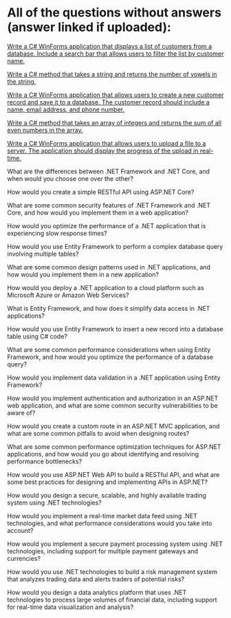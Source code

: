 # All of the questions without answers (answer linked if uploaded):

[Write a C# WinForms application that displays a list of customers from a database. Include a search bar that allows users to filter the list by customer name.](https://github.com/PeterPCW/GPT-Technical-Interviews/blob/main/C%23.NET%20FinTech/WinForms%20Customer%20List.md)

[Write a C# method that takes a string and returns the number of vowels in the string.](https://github.com/PeterPCW/GPT-Technical-Interviews/blob/main/C%23.NET%20FinTech/Sring%20Vowel%20Count.md)

[Write a C# WinForms application that allows users to create a new customer record and save it to a database. The customer record should include a name, email address, and phone number.](https://github.com/PeterPCW/GPT-Technical-Interviews/blob/main/C%23.NET%20FinTech/WinForms%20New%20Record.md)

[Write a C# method that takes an array of integers and returns the sum of all even numbers in the array.](https://github.com/PeterPCW/GPT-Technical-Interviews/blob/main/C%23.NET%20FinTech/Even%20Numbers%20Sum.md)

[Write a C# WinForms application that allows users to upload a file to a server. The application should display the progress of the upload in real-time.](https://github.com/PeterPCW/GPT-Technical-Interviews/blob/main/C%23.NET%20FinTech/WinForms%20Server%20Upload.md)

What are the differences between .NET Framework and .NET Core, and when would you choose one over the other?

How would you create a simple RESTful API using ASP.NET Core?

What are some common security features of .NET Framework and .NET Core, and how would you implement them in a web application?

How would you optimize the performance of a .NET application that is experiencing slow response times?

How would you use Entity Framework to perform a complex database query involving multiple tables?

What are some common design patterns used in .NET applications, and how would you implement them in a new application?

How would you deploy a .NET application to a cloud platform such as Microsoft Azure or Amazon Web Services?

What is Entity Framework, and how does it simplify data access in .NET applications?

How would you use Entity Framework to insert a new record into a database table using C# code?

What are some common performance considerations when using Entity Framework, and how would you optimize the performance of a database query?

How would you implement data validation in a .NET application using Entity Framework?

How would you implement authentication and authorization in an ASP.NET web application, and what are some common security vulnerabilities to be aware of?

How would you create a custom route in an ASP.NET MVC application, and what are some common pitfalls to avoid when designing routes?

What are some common performance optimization techniques for ASP.NET applications, and how would you go about identifying and resolving performance bottlenecks?

How would you use ASP.NET Web API to build a RESTful API, and what are some best practices for designing and implementing APIs in ASP.NET?

How would you design a secure, scalable, and highly available trading system using .NET technologies?

How would you implement a real-time market data feed using .NET technologies, and what performance considerations would you take into account?

How would you implement a secure payment processing system using .NET technologies, including support for multiple payment gateways and currencies?

How would you use .NET technologies to build a risk management system that analyzes trading data and alerts traders of potential risks?

How would you design a data analytics platform that uses .NET technologies to process large volumes of financial data, including support for real-time data visualization and analysis?